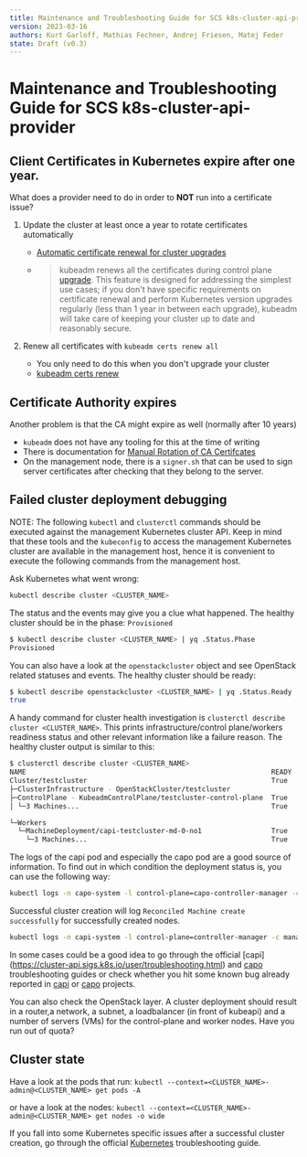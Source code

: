 ```yaml
---
title: Maintenance and Troubleshooting Guide for SCS k8s-cluster-api-provider
version: 2023-03-16
authors: Kurt Garloff, Mathias Fechner, Andrej Friesen, Matej Feder
state: Draft (v0.3)
---
```


# Maintenance and Troubleshooting Guide for SCS k8s-cluster-api-provider

## Client Certificates in Kubernetes expire after one year.

What does a provider need to do in order to **NOT** run into a certificate issue?

1. Update the cluster at least once a year to rotate certificates automatically
    -  [Automatic certificate renewal for cluster upgrades](https://kubernetes.io/docs/tasks/administer-cluster/kubeadm/kubeadm-certs/#automatic-certificate-renewal)
    - > kubeadm renews all the certificates during control plane 
        [upgrade](https://kubernetes.io/docs/tasks/administer-cluster/kubeadm/kubeadm-upgrade/).
        This feature is designed for addressing the simplest use cases; if you don't have specific
        requirements on certificate renewal and perform Kubernetes version upgrades regularly
        (less than 1 year in between each upgrade), kubeadm will take care of keeping your
        cluster up to date and reasonably secure.

2. Renew all certificates with `kubeadm certs renew all`
    - You only need to do this when you don't upgrade your cluster
    - [kubeadm certs renew](https://kubernetes.io/docs/reference/setup-tools/kubeadm/kubeadm-certs/#cmd-certs-renew)

## Certificate Authority expires

Another problem is that the CA might expire as well (normally after 10 years)
- `kubeadm` does not have any tooling for this at the time of writing
- There is documentation for 
  [Manual Rotation of CA Certifcates](https://kubernetes.io/docs/tasks/tls/manual-rotation-of-ca-certificates/)
- On the management node, there is a `signer.sh` that can be used to sign server certificates
  after checking that they belong to the server.

## Failed cluster deployment debugging

NOTE: The following `kubectl` and `clusterctl` commands should be executed against 
the management Kubernetes cluster API. Keep in mind that these tools and the 
`kubeconfig` to access the management Kubernetes cluster are available in the management
host, hence it is convenient to execute the following commands from the management host.

Ask Kubernetes what went wrong:
```bash
kubectl describe cluster <CLUSTER_NAME>
```

The status and the events may give you a clue what happened. The healthy cluster should
be in the phase: `Provisioned`
```bash
$ kubectl describe cluster <CLUSTER_NAME> | yq .Status.Phase
Provisioned
```

You can also have a look at the `openstackcluster` object and see OpenStack related
statuses and events. The healthy cluster should be ready:
```bash
$ kubectl describe openstackcluster <CLUSTER_NAME> | yq .Status.Ready
true
```

A handy command for cluster health investigation is `clusterctl describe cluster <CLUSTER_NAME>`.
This prints infrastructure/control plane/workers readiness status and other relevant 
information like a failure reason. The healthy cluster output is similar to this:
```bash
$ clusterctl describe cluster <CLUSTER_NAME>
NAME                                                            READY  SEVERITY  REASON  SINCE  MESSAGE
Cluster/testcluster                                             True                     21m
├─ClusterInfrastructure - OpenStackCluster/testcluster
├─ControlPlane - KubeadmControlPlane/testcluster-control-plane  True                     23m
│ └─3 Machines...                                               True                     21m    See testcluster-control-plane-5ftjs, testcluster-control-plane-62cdj, ...

└─Workers
  └─MachineDeployment/capi-testcluster-md-0-no1                 True                     22m
    └─3 Machines...                                             True                     21m    See capi-testcluster-md-0-no1-84dd86f598-bhxfd, capi-testcluster-md-0-no1-84dd86f598-f6pnl, ...
```

The logs of the capi pod and especially the capo pod are a good source of information.
To find out in which condition the deployment status is, you can use the following way:

```bash
kubectl logs -n capo-system -l control-plane=capo-controller-manager -c manager
```
Successful cluster creation will log `Reconciled Machine create successfully` for 
successfully created nodes.

```bash
kubectl logs -n capi-system -l control-plane=controller-manager -c manager
```

In some cases could be a good idea to go through the official [capi]
(https://cluster-api.sigs.k8s.io/user/troubleshooting.html) and [capo](https://cluster-api-openstack.sigs.k8s.io/topics/troubleshooting.html)
troubleshooting guides or check whether you hit some known bug already reported in
[capi](https://github.com/kubernetes-sigs/cluster-api/issues?q=is%3Aissue+is%3Aopen+label%3Akind%2Fbug)
or [capo](https://github.com/kubernetes-sigs/cluster-api-provider-openstack/issues?q=is%3Aissue+is%3Aopen+label%3Akind%2Fbug) projects.

You can also check the OpenStack layer. A cluster deployment should result in a 
router,a network, a subnet, a loadbalancer (in front of kubeapi) and a number of servers (VMs)
for the control-plane and worker nodes. Have you run out of quota?

## Cluster state

Have a look at the pods that run:
``kubectl --context=<CLUSTER_NAME>-admin@<CLUSTER_NAME> get pods -A``

or have a look at the nodes:
``kubectl --context=<CLUSTER_NAME>-admin@<CLUSTER_NAME> get nodes -o wide``

If you fall into some Kubernetes specific issues after a successful cluster
creation, go through the official [Kubernetes](https://kubernetes.io/docs/tasks/debug/debug-cluster/)
troubleshooting guide.
